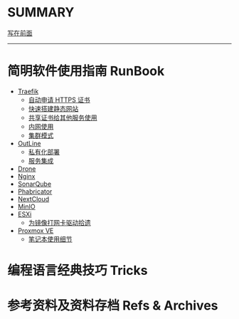 # SUMMARY

[写在前面](preface/preface.md)

--------

# 简明软件使用指南 RunBook

- [Traefik]()
    - [自动申请 HTTPS 证书](./traefik/issue-certs.md)
    - [快速搭建静态网站](./traefik/nginx-static-web.md)
    - [共享证书给其他服务使用]()
    - [内网使用]()
    - [集群模式]()
- [OutLine]()
    - [私有化部署](./outline/self-hosted.md)
    - [服务集成]()
- [Drone]()
- [Nginx]()
- [SonarQube]()
- [Phabricator]()
- [NextCloud]()
- [MinIO]()
- [ESXi]()
    - [为镜像打网卡驱动拾遗](./esxi/drivers-notes.md)
- [Proxmox VE]()
    - [笔记本使用细节](./pve/details-for-laptop.md)
# 编程语言经典技巧 Tricks

# 参考资料及资料存档 Refs & Archives




